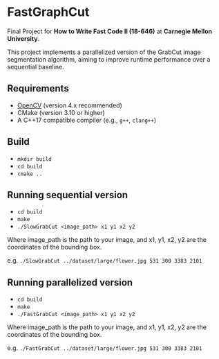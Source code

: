 # FastGraphCut

Final Project for **How to Write Fast Code II (18-646)** at **Carnegie Mellon University**.

This project implements a parallelized version of the GrabCut image segmentation algorithm, aiming to improve runtime performance over a sequential baseline.

## Requirements

- [OpenCV](https://opencv.org/) (version 4.x recommended)
- CMake (version 3.10 or higher)
- A C++17 compatible compiler (e.g., `g++`, `clang++`)

## Build

- `mkdir build`
- `cd build`
- `cmake ..`

## Running sequential version

- `cd build`
- `make`
- `./SlowGrabCut <image_path> x1 y1 x2 y2`

Where image_path is the path to your image, and x1, y1, x2, y2 are the coordinates of the bounding box.

e.g. `./SlowGrabCut ../dataset/large/flower.jpg 531 300 3383 2101`

## Running parallelized version

- `cd build`
- `make`
- `./FastGrabCut <image_path> x1 y1 x2 y2`

Where image_path is the path to your image, and x1, y1, x2, y2 are the coordinates of the bounding box.

e.g. `./FastGrabCut ../dataset/large/flower.jpg 531 300 3383 2101`
